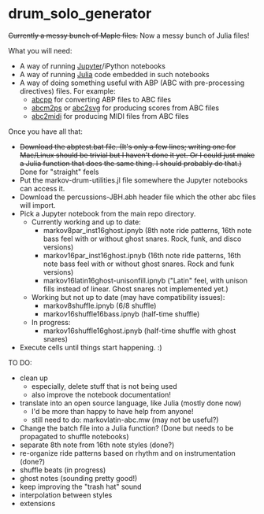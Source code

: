 # drum_solo_generator
 
~~Currently a messy bunch of Maple files.~~  Now a messy bunch of Julia files!

What you will need:
* A way of running [Jupyter](https://jupyter.org/)/iPython notebooks
* A way of running [Julia](https://julialang.org/) code embedded in such notebooks
* A way of doing something useful with ABP (ABC with pre-processing directives) files.  For example:
     * [abcpp](http://abcplus.sourceforge.net/#abcpp) for converting ABP files to ABC files 
     * [abcm2ps](https://github.com/leesavide/abcm2ps/) or [abc2svg](https://github.com/leesavide/abcm2ps/) for producing scores from ABC files
     * [abc2midi](https://ifdo.ca/~seymour/runabc/top.html) for producing MIDI files from ABC files

Once you have all that:
* ~~Download the abptest.bat file.  (It's only a few lines; writing one for Mac/Linux should be trivial but I haven't done it yet.  Or I could just make a Julia function that does the same thing.  I should probably do that.)~~ Done for "straight" feels
* Put the markov-drum-utilities.jl file somewhere the Jupyter notebooks can access it.
* Download the percussions-JBH.abh header file which the other abc files will import.
* Pick a Jupyter notebook from the main repo directory.
    * Currently working and up to date: 
         * markov8par_inst16ghost.ipnyb (8th note ride patterns, 16th note bass feel with or without ghost snares.  Rock, funk, and disco versions)
         * markov16par_inst16ghost.ipnyb (16th note ride patterns, 16th note bass feel with or without ghost snares.  Rock and funk versions)
         * markov16latin16ghost-unisonfill.ipnyb ("Latin" feel, with unison fills instead of linear.  Ghost snares not implemented yet.)
    * Working but not up to date (may have compatibility issues):
        * markov8shuffle.ipnyb (6/8 shuffle)
        * markov16shuffle16bass.ipnyb (half-time shuffle)
    * In progress:    
        * markov16shuffle16ghost.ipnyb (half-time shuffle with ghost snares)
* Execute cells until things start happening.  :)

TO DO:  
* clean up
     * especially, delete stuff that is not being used
     * also improve the notebook documentation!
* translate into an open source language, like Julia  (mostly done now)
     * I'd be more than happy to have help from anyone!
     * still need to do:  markovlatin-abc.mw (may not be useful?)
* Change the batch file into a Julia function?  (Done but needs to be propagated to shuffle notebooks)
* separate 8th note from 16th note styles (done?)
* re-organize ride patterns based on rhythm and on instrumentation (done?)
* shuffle beats (in progress)
* ghost notes (sounding pretty good!)
* keep improving the "trash hat" sound
* interpolation between styles
* extensions
